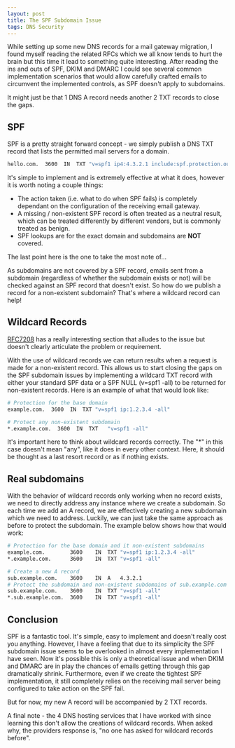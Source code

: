 ```yaml
---
layout: post
title: The SPF Subdomain Issue
tags: DNS Security
---
```


While setting up some new DNS records for a mail gateway migration, I found myself reading the related RFCs which we all know tends to hurt the brain but this time it lead to something quite interesting. After reading the ins and outs of SPF, DKIM and DMARC I could see several common implementation scenarios that would allow carefully crafted emails to circumvent the implemented controls, as SPF doesn't apply to subdomains.

It might just be that 1 DNS A record needs another 2 TXT records to close the gaps. 

<!--more-->



## SPF 
SPF is a pretty straight forward concept - we simply publish a DNS TXT record that lists the permitted mail servers for a domain. 

```bash
hello.com.  3600  IN  TXT "v=spf1 ip4:4.3.2.1 include:spf.protection.outlook.com -all"
```

It's simple to implement and is extremely effective at what it does, however it is worth noting a couple things:
- The action taken (i.e. what to do when SPF fails) is completely dependant on the configuration of the receiving email gateway. 
- A missing / non-existent SPF record is often treated as a neutral result, which can be treated differently by different vendors, but is commonly treated as benign. 
- SPF lookups are for the exact domain and subdomains are **NOT** covered.

The last point here is the one to take the most note of...

As subdomains are not covered by a SPF record, emails sent from a subdomain (regardless of whether the subdomain exists or not) will be checked against an SPF record that doesn't exist. So how do we publish a record for a non-existent subdomain? That's where a wildcard record can help!   

## Wildcard Records

[RFC7208](https://datatracker.ietf.org/doc/html/rfc7208#section-3.5) has a really interesting section that alludes to the issue but doesn't clearly articulate the problem or requirement.

With the use of wildcard records we can return results when a request is made for a non-existent record. This allows us to start closing the gaps on the SPF subdomain issues by implementing a wildcard TXT record with either your standard SPF data or a SPF NULL (v=spf1 -all) to be returned for non-existent records. Here is an example of what that would look like:

```bash
# Protection for the base domain
example.com.  3600  IN  TXT	"v=spf1 ip:1.2.3.4 -all"

# Protect any non-existent subdomain
*.example.com.  3600  IN  TXT	"v=spf1 -all"
```

It's important here to think about wildcard records correctly. The "*" in this case doesn't mean "any", like it does in every other context. Here, it should be thought as a last resort record or as if nothing exists. 

## Real subdomains
With the behavior of wildcard records only working when no record exists, we need to directly address any instance where we create a subdomain. So each time we add an A record, we are effectively creating a new subdomain which we need to address. Luckily, we can just take the same approach as before to protect the subdomain. The example below shows how that would work:

```bash
# Protection for the base domain and it non-existent subdomains
example.com.		3600	IN	TXT	"v=spf1 ip:1.2.3.4 -all"
*.example.com.		3600	IN	TXT	"v=spf1 -all"

# Create a new A record
sub.example.com.    3600    IN  A   4.3.2.1
# Protect the subdomain and non-existent subdomains of sub.example.com
sub.example.com.	3600	IN	TXT	"v=spf1 -all"
*.sub.example.com.	3600	IN	TXT	"v=spf1 -all"
```

## Conclusion
SPF is a fantastic tool. It's simple, easy to implement and doesn't really cost you anything. However, I have a feeling that due to its simplicity the SPF subdomain issue seems to be overlooked in almost every implementation I have seen. Now it's possible this is only a theoretical issue and when DKIM and DMARC are in play the chances of emails getting through this gap dramatically shrink. Furthermore, even if we create the tightest SPF implementation, it still completely relies on the receiving mail server being configured to take action on the SPF fail.

But for now, my new A record will be accompanied by 2 TXT records. 

A final note - the 4 DNS hosting services that I have worked with since learning this don't allow the creations of wildcard records. When asked why, the providers response is, "no one has asked for wildcard records before".

